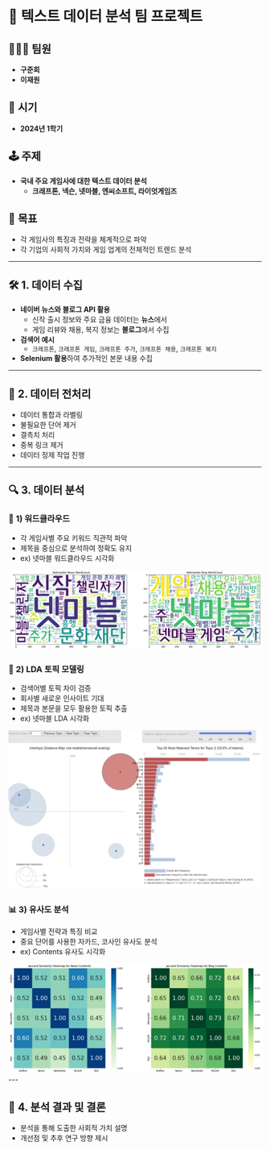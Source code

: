 # 🎯 **텍스트 데이터 분석 팀 프로젝트**

## 🧑‍🤝‍🧑 **팀원**
- **구준회**
- **이재원**

## 📅 **시기**
- **2024년 1학기**

## 🕹️ **주제**
- **국내 주요 게임사에 대한 텍스트 데이터 분석**
  - **크래프톤, 넥슨, 넷마블, 엔씨소프트, 라이엇게임즈**

## 🎯 **목표**
- 각 게임사의 특징과 전략을 체계적으로 파악
- 각 기업의 사회적 가치와 게임 업계의 전체적인 트렌드 분석

---

## 🛠️ **1. 데이터 수집**

- **네이버 뉴스와 블로그 API 활용**
  - 신작 출시 정보와 주요 금융 데이터는 **뉴스**에서
  - 게임 리뷰와 채용, 복지 정보는 **블로그**에서 수집
- **검색어 예시**
  - `크래프톤`, `크래프톤 게임`, `크래프톤 주가`, `크래프톤 채용`, `크래프톤 복지`
- **Selenium 활용**하여 추가적인 본문 내용 수집

---

## 🧹 **2. 데이터 전처리**

- 데이터 통합과 라벨링
- 불필요한 단어 제거
- 결측치 처리
- 중복 링크 제거
- 데이터 정제 작업 진행

---

## 🔍 **3. 데이터 분석**

### 🌌 **1) 워드클라우드**
- 각 게임사별 주요 키워드 직관적 파악
- 제목을 중심으로 분석하여 정확도 유지
- ex) 넷마블 워드클라우드 시각화
<img src="Analysis_picture/넷마블_워드클라우드.png" alt="워드클라우드 시각화" width="600"/>

### 🔮 **2) LDA 토픽 모델링**
- 검색어별 토픽 차이 검증
- 회사별 새로운 인사이트 기대
- 제목과 본문을 모두 활용한 토픽 추출
- ex) 넷마블 LDA 시각화
<img src="Analysis_picture/넷마블_LDA.png" alt="LDA 토픽 모델링 시각화" width="600"/>

### 📊 **3) 유사도 분석**
- 게임사별 전략과 특징 비교
- 중요 단어를 사용한 자카드, 코사인 유사도 분석
- ex) Contents 유사도 시각화
<img src="Analysis_picture/BODY_자카드유사도.png" alt="유사도 분석 시각화" width="600"/>
---

## 📝 **4. 분석 결과 및 결론**

- 분석을 통해 도출한 사회적 가치 설명
- 개선점 및 추후 연구 방향 제시

